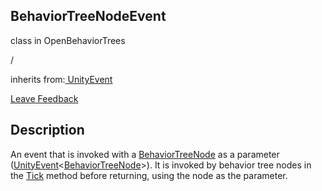 <h2 class="header">BehaviorTreeNodeEvent</h2>

<div class="flex-row space-between">
    <div class="flex-row">
        <p style="margin-right:10px">class in OpenBehaviorTrees</p>
        <p style="margin-right:10px">/</p>
        <p>inherits from:<a class="link" href= "https://docs.unity3d.com/ScriptReference/Events.UnityEvent.html"> UnityEvent</a></p>
    </div>
    <a class="link" style="text-align: right" href="mailto:zacharyruiz1@gmail.com" target="_blank">Leave Feedback</a>
</div>

<h2 class="small-h2 header">Description</h2>
<p>An event that is invoked with a <a class="link" href= "BehaviorTreeNode.md">BehaviorTreeNode</a> as a parameter (<a class="link" href= "https://docs.unity3d.com/ScriptReference/Events.UnityEvent.html">UnityEvent</a><<a class="link" href= "BehaviorTreeNode.md">BehaviorTreeNode</a>>). It is invoked by behavior tree nodes in the <a class="link" href = "BehaviorTreeNode-Tick.md">Tick</a> method before returning, using the node as the parameter.<p>

